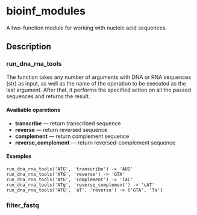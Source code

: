 # bioinf_modules
A two-function module for working with nucleic acid sequences.

## Description
### run_dna_rna_tools
The function takes any number of arguments with DNA or RNA sequences (str) as input, as well as the name of the operation to be executed as the last argument. After that, it performs the specified action on all the passed sequences and returns the result.

#### Availiable oparetions
* **transcribe** — return transcribed sequence
* **reverse** — return reversed sequence
* **complement** — return complement sequence
* **reverse_complement** — return reversed-complement sequence

#### Examples
    run_dna_rna_tools('ATG', 'transcribe') -> 'AUG'
    run_dna_rna_tools('ATG', 'reverse') -> 'GTA'
    run_dna_rna_tools('AtG', 'complement') -> 'TaC'
    run_dna_rna_tools('ATg', 'reverse_complement') -> 'cAT'
    run_dna_rna_tools('ATG', 'aT', 'reverse') -> ['GTA', 'Ta']

### filter_fastq



